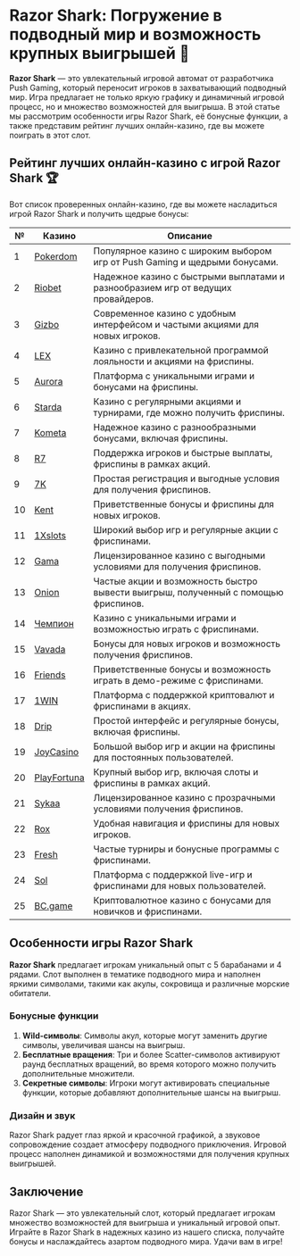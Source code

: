 # Razor Shark: Погружение в подводный мир и возможность крупных выигрышей 🦈

**Razor Shark** — это увлекательный игровой автомат от разработчика Push Gaming, который переносит игроков в захватывающий подводный мир. Игра предлагает не только яркую графику и динамичный игровой процесс, но и множество возможностей для выигрыша. В этой статье мы рассмотрим особенности игры Razor Shark, её бонусные функции, а также представим рейтинг лучших онлайн-казино, где вы можете поиграть в этот слот.

## Рейтинг лучших онлайн-казино с игрой Razor Shark 🏆

Вот список проверенных онлайн-казино, где вы можете насладиться игрой Razor Shark и получить щедрые бонусы:

| №  | Казино      | Описание                                                   |
|----|-------------|------------------------------------------------------------|
| 1  | [Pokerdom](https://brandplay.link/4k77v2yx) | Популярное казино с широким выбором игр от Push Gaming и щедрыми бонусами. |
| 2  | [Riobet](https://brandplay.link/7xBLTPyj) | Надежное казино с быстрыми выплатами и разнообразием игр от ведущих провайдеров. |
| 3  | [Gizbo](https://brandplay.link/bprXw4YV) | Современное казино с удобным интерфейсом и частыми акциями для новых игроков. |
| 4  | [LEX](https://brandplay.link/zW4hdDFV) | Казино с привлекательной программой лояльности и акциями на фриспины. |
| 5  | [Aurora](https://10trafic-stat2.com/click/668546556bcc6313411604bd/6766/13032/subaccount) | Платформа с уникальными играми и бонусами на фриспины. |
| 6  | [Starda](https://brandplay.link/fB7xwRFL) | Казино с регулярными акциями и турнирами, где можно получить фриспины. |
| 7  | [Kometa](https://brandplay.link/8ZymQJV8) | Надежное казино с разнообразными бонусами, включая фриспины. |
| 8  | [R7](https://brandplay.link/bMd3Yjsw) | Поддержка игроков и быстрые выплаты, фриспины в рамках акций. |
| 9  | [7K](https://brandplay.link/BvQyFShp) | Простая регистрация и выгодные условия для получения фриспинов. |
| 10 | [Kent](https://brandplay.link/Fv2WP3js) | Приветственные бонусы и фриспины для новых игроков. |
| 11 | [1Xslots](https://brandplay.link/hSB1khtr) | Широкий выбор игр и регулярные акции с фриспинами. |
| 12 | [Gama](https://brandplay.link/j6NMKsDz) | Лицензированное казино с выгодными условиями для получения фриспинов. |
| 13 | [Onion](https://brandplay.link/zBGRVpQ9) | Частые акции и возможность быстро вывести выигрыш, полученный с помощью фриспинов. |
| 14 | [Чемпион](https://temon-gter.cfd/go/lRq?p80412p304504pcc44t17455) | Казино с уникальными играми и возможностью играть с фриспинами. |
| 15 | [Vavada](https://vavadapartner.pro/?promo=ea5c9275-6854-4505-94fc-95ab18221945-linkb2) | Бонусы для новых игроков и возможность получения фриспинов. |
| 16 | [Friends](https://gofriends.vc/linkb2) | Приветственные бонусы и возможность играть в демо-режиме с фриспинами. |
| 17 | [1WIN](https://brandplay.link/smXVpBbG) | Платформа с поддержкой криптовалют и фриспинами в акциях. |
| 18 | [Drip](https://drp-ircp01.com/c07e6a3db) | Простой интерфейс и регулярные бонусы, включая фриспины. |
| 19 | [JoyCasino](https://rpc30.call2me.pro/?/ru/registration?apkpop=0&partner=p24970p3291217pc98f) | Большой выбор игр и акции на фриспины для постоянных пользователей. |
| 20 | [PlayFortuna](https://fortunapromo.net/alt/playfortuna/registration?0dc4a9362a71feb7e3f165fb8e766f70) | Крупный выбор игр, включая слоты и фриспины в рамках акций. |
| 21 | [Sykaa](https://s-two-way.com/?source=linkb2&pid=30697) | Лицензированное казино с прозрачными условиями получения фриспинов. |
| 22 | [Rox](https://rox-pvwfpjgcxe.com/cb1ee18a5) | Удобная навигация и фриспины для новых игроков. |
| 23 | [Fresh](https://fresh-eumwkxwao.com/c3f7b485d) | Частые турниры и бонусные программы с фриспинами. |
| 24 | [Sol](https://sol-mmtdzfbaco.com/cb2415bca) | Платформа с поддержкой live-игр и фриспинами для новых пользователей. |
| 25 | [BC.game](https://partnerbcgame.com/dcc53d441) | Криптовалютное казино с бонусами для новичков и фриспинами. |

## Особенности игры Razor Shark

**Razor Shark** предлагает игрокам уникальный опыт с 5 барабанами и 4 рядами. Слот выполнен в тематике подводного мира и наполнен яркими символами, такими как акулы, сокровища и различные морские обитатели.

### Бонусные функции

1. **Wild-символы**: Символы акул, которые могут заменить другие символы, увеличивая шансы на выигрыш.
2. **Бесплатные вращения**: Три и более Scatter-символов активируют раунд бесплатных вращений, во время которого можно получить дополнительные множители.
3. **Секретные символы**: Игроки могут активировать специальные функции, которые добавляют дополнительные шансы на выигрыш.

### Дизайн и звук

Razor Shark радует глаз яркой и красочной графикой, а звуковое сопровождение создает атмосферу подводного приключения. Игровой процесс наполнен динамикой и возможностями для получения крупных выигрышей.

## Заключение

Razor Shark — это увлекательный слот, который предлагает игрокам множество возможностей для выигрыша и уникальный игровой опыт. Играйте в Razor Shark в надежных казино из нашего списка, получайте бонусы и наслаждайтесь азартом подводного мира. Удачи вам в игре!
